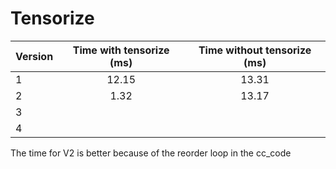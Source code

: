 # Tensorize


| Version  | Time with tensorize (ms) | Time without tensorize (ms) |
|--------- |:------------------------:|:---------------------------:|
| 1        | 12.15                    |         13.31               |
| 2        |          1.32            |                13.17        |
| 3        |                          |                             |
| 4        |                          |                             |


The time for V2 is better because of the reorder loop in the cc_code